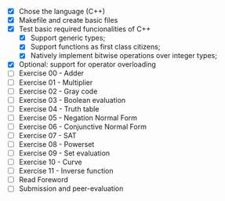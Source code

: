 - [X] Chose the language (C++)
- [X] Makefile and create basic files
- [X] Test basic required funcionalities of C++
    - [X] Support generic types;
    - [X] Support functions as first class citizens;
    - [X] Natively implement bitwise operations over integer types;
- [X] Optional: support for operator overloading
- [ ] Exercise 00 - Adder
- [ ] Exercise 01 - Multiplier
- [ ] Exercise 02 - Gray code
- [ ] Exercise 03 - Boolean evaluation
- [ ] Exercise 04 - Truth table
- [ ] Exercise 05 - Negation Normal Form
- [ ] Exercise 06 - Conjunctive Normal Form
- [ ] Exercise 07 - SAT
- [ ] Exercise 08 - Powerset
- [ ] Exercise 09 - Set evaluation
- [ ] Exercise 10 - Curve
- [ ] Exercise 11 - Inverse function
- [ ] Read Foreword
- [ ] Submission and peer-evaluation
